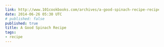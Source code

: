```yaml
---
link: http://www.101cookbooks.com/archives/a-good-spinach-recipe-recipe.html
date: 2014-06-26 05:30 UTC
# published: false
published: true
title: A Good Spinach Recipe
tags:
- recipe
---
```



